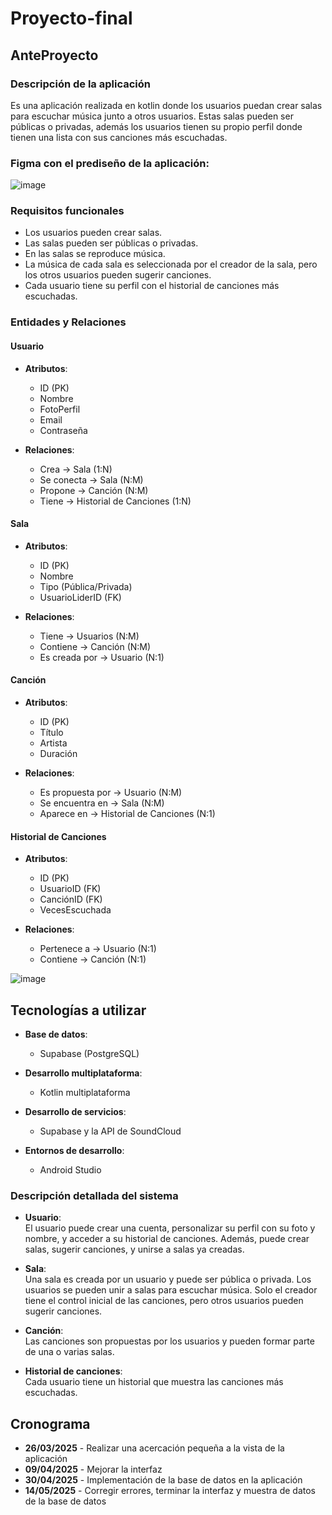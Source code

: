  # Proyecto-final
## AnteProyecto

### Descripción de la aplicación
Es una aplicación realizada en kotlin donde los usuarios puedan crear salas para escuchar música junto a otros usuarios. Estas salas pueden ser públicas o privadas, además los usuarios tienen su propio perfil donde tienen una lista con sus canciones más escuchadas.

### Figma con el prediseño de la aplicación:
![image](https://github.com/user-attachments/assets/d40abcd9-891d-42ff-b53a-708b208c571b)

### Requisitos funcionales
- Los usuarios pueden crear salas.
- Las salas pueden ser públicas o privadas.
- En las salas se reproduce música.
- La música de cada sala es seleccionada por el creador de la sala, pero los otros usuarios pueden sugerir canciones.
- Cada usuario tiene su perfil con el historial de canciones más escuchadas.

### Entidades y Relaciones

#### Usuario
- **Atributos**:  
  - ID (PK)  
  - Nombre  
  - FotoPerfil  
  - Email  
  - Contraseña  

- **Relaciones**:  
  - Crea -> Sala (1:N)  
  - Se conecta -> Sala (N:M)  
  - Propone -> Canción (N:M)  
  - Tiene -> Historial de Canciones (1:N)

#### Sala
- **Atributos**:  
  - ID (PK)  
  - Nombre  
  - Tipo (Pública/Privada)  
  - UsuarioLiderID (FK)  

- **Relaciones**:  
  - Tiene -> Usuarios (N:M)  
  - Contiene -> Canción (N:M)  
  - Es creada por -> Usuario (N:1)

#### Canción
- **Atributos**:  
  - ID (PK)  
  - Título  
  - Artista  
  - Duración  

- **Relaciones**:  
  - Es propuesta por -> Usuario (N:M)  
  - Se encuentra en -> Sala (N:M)  
  - Aparece en -> Historial de Canciones (N:1)

#### Historial de Canciones
- **Atributos**:  
  - ID (PK)  
  - UsuarioID (FK)  
  - CanciónID (FK)  
  - VecesEscuchada
  
- **Relaciones**:  
  - Pertenece a -> Usuario (N:1)  
  - Contiene -> Canción (N:1)
 
 ![image](https://github.com/user-attachments/assets/e5992d01-e36f-4bde-8103-d92d2150bfd3)


## Tecnologías a utilizar

- **Base de datos**:  
  - Supabase (PostgreSQL)

- **Desarrollo multiplataforma**:  
  - Kotlin multiplataforma

- **Desarrollo de servicios**:  
  - Supabase y la API de SoundCloud

- **Entornos de desarrollo**:  
  - Android Studio

### Descripción detallada del sistema

- **Usuario**:  
  El usuario puede crear una cuenta, personalizar su perfil con su foto y nombre, y acceder a su historial de canciones. Además, puede crear salas, sugerir canciones, y unirse a salas ya creadas.
  
- **Sala**:  
  Una sala es creada por un usuario y puede ser pública o privada. Los usuarios se pueden unir a salas para escuchar música. Solo el creador tiene el control inicial de las canciones, pero otros usuarios pueden sugerir canciones.
  
- **Canción**:  
  Las canciones son propuestas por los usuarios y pueden formar parte de una o varias salas.

- **Historial de canciones**:  
  Cada usuario tiene un historial que muestra las canciones más escuchadas.


## Cronograma
- **26/03/2025** - Realizar una acercación pequeña a la vista de la aplicación
- **09/04/2025** - Mejorar la interfaz 
- **30/04/2025** - Implementación de la base de datos en la aplicación
- **14/05/2025** - Corregir errores, terminar la interfaz y muestra de datos de la base de datos


